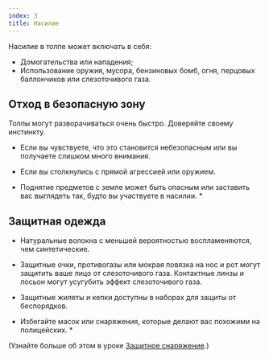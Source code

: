 ```yaml
---
index: 3
title: Насилие
---
```

Насилие в толпе может включать в себя:

*   Домогательства или нападения;
*   Использование оружия, мусора, бензиновых бомб, огня, перцовых баллончиков или слезоточивого газа.

## Отход в безопасную зону

Толпы могут разворачиваться очень быстро. Доверяйте своему инстинкту.

*   Если вы чувствуете, что это становится небезопасным или вы получаете слишком много внимания.

*   Если вы столкнулись с прямой агрессией или оружием.

* Поднятие предметов с земле может быть опасным или заставить вас выглядеть так, будто вы участвуете в насилии. *

## Защитная одежда

*   Натуральные волокна с меньшей вероятностью воспламеняются, чем синтетические.

*   Защитные очки, противогазы или мокрая повязка на нос и рот могут защитить ваше лицо от слезоточивого газа. Контактные линзы и лосьон могут усугубить эффект слезоточивого газа.

*   Защитные жилеты и кепки доступны в наборах для защиты от беспорядков.

* Избегайте масок или снаряжения, которые делают вас похожими на полицейских. *

(Узнайте больше об этом в уроке [Защитное снаряжение](umbrella://travel/protective-equipment).)